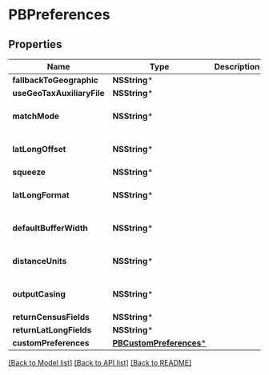 # PBPreferences

## Properties
Name | Type | Description | Notes
------------ | ------------- | ------------- | -------------
**fallbackToGeographic** | **NSString*** |  | [optional] 
**useGeoTaxAuxiliaryFile** | **NSString*** |  | [optional] 
**matchMode** | **NSString*** |  | [optional] [default to @"EXACT"]
**latLongOffset** | **NSString*** |  | [optional] [default to @"40"]
**squeeze** | **NSString*** |  | [optional] 
**latLongFormat** | **NSString*** |  | [optional] [default to @"Decimal"]
**defaultBufferWidth** | **NSString*** |  | [optional] [default to @"0"]
**distanceUnits** | **NSString*** |  | [optional] [default to @"Feet"]
**outputCasing** | **NSString*** |  | [optional] [default to @"M"]
**returnCensusFields** | **NSString*** |  | [optional] 
**returnLatLongFields** | **NSString*** |  | [optional] 
**customPreferences** | [**PBCustomPreferences***](PBCustomPreferences.md) |  | [optional] 

[[Back to Model list]](../README.md#documentation-for-models) [[Back to API list]](../README.md#documentation-for-api-endpoints) [[Back to README]](../README.md)


